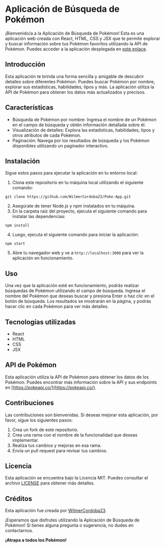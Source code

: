 # Aplicación de Búsqueda de Pokémon

¡Bienvenido/a a la Aplicación de Búsqueda de Pokémon! Esta es una aplicación web creada con React, HTML, CSS y JSX que te permite explorar y buscar información sobre tus Pokémon favoritos utilizando la API de Pokémon. Puedes acceder a la aplicación desplegada en [este enlace](https://poke-app-ten-mu.vercel.app/).

## Introducción

Esta aplicación te brinda una forma sencilla y amigable de descubrir detalles sobre diferentes Pokémon. Puedes buscar Pokémon por nombre, explorar sus estadísticas, habilidades, tipos y más. La aplicación utiliza la API de Pokémon para obtener los datos más actualizados y precisos.

## Características

- Búsqueda de Pokémon por nombre: Ingresa el nombre de un Pokémon en el campo de búsqueda y obtén información detallada sobre él.
- Visualización de detalles: Explora las estadísticas, habilidades, tipos y otros atributos de cada Pokémon.
- Paginación: Navega por los resultados de búsqueda y los Pokémon disponibles utilizando un paginador interactivo.

## Instalación

Sigue estos pasos para ejecutar la aplicación en tu entorno local:

1. Clona este repositorio en tu máquina local utilizando el siguiente comando:

```shell
git clone https://github.com/WilmerCordoba23/Poke-App.git
```

2. Asegúrate de tener Node.js y npm instalados en tu máquina.
3. En la carpeta raíz del proyecto, ejecuta el siguiente comando para instalar las dependencias:

```shell
npm install
```

4. Luego, ejecuta el siguiente comando para iniciar la aplicación:

```shell
npm start
```

5. Abre tu navegador web y ve a `http://localhost:3000` para ver la aplicación en funcionamiento.

## Uso

Una vez que la aplicación esté en funcionamiento, podrás realizar búsquedas de Pokémon utilizando el campo de búsqueda. Ingresa el nombre del Pokémon que deseas buscar y presiona Enter o haz clic en el botón de búsqueda. Los resultados se mostrarán en la página, y podrás hacer clic en cada Pokémon para ver más detalles.

## Tecnologías utilizadas

- React
- HTML
- CSS
- JSX

## API de Pokémon

Esta aplicación utiliza la API de Pokémon para obtener los datos de los Pokémon. Puedes encontrar más información sobre la API y sus endpoints en [https://pokeapi.co/](https://pokeapi.co/).

## Contribuciones

Las contribuciones son bienvenidas. Si deseas mejorar esta aplicación, por favor, sigue los siguientes pasos:

1. Crea un fork de este repositorio.
2. Crea una rama con el nombre de la funcionalidad que deseas implementar.
3. Realiza tus cambios y mejoras en esa rama.
4. Envía un pull request para revisar tus cambios.

## Licencia

Esta aplicación se encuentra bajo la Licencia MIT. Puedes consultar el archivo [LICENSE](LICENSE) para obtener más detalles.

## Créditos

Esta aplicación fue creada por [WilmerCordoba23](https://github.com/WilmerCordoba23).

¡Esperamos que disfrutes utilizando la Aplicación de Búsqueda de Pokémon! Si tienes alguna pregunta o sugerencia, no dudes en contactarnos.

**¡Atrapa a todos los Pokémon!**
